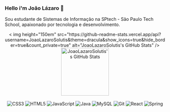 ### Hello i'm João Lázaro 👋

Sou estudante de Sistemas de Informação na SPtech - São Paulo Tech School, apaixonado por tecnologia e desenvolvimento.

<div  align="center">
  < img height="150em" src="https://github-readme-stats.vercel.app/api?username=JoaoLazaroSolutis&theme=dracula&show_icons=true&hide_border=true&count_private=true" alt="JoaoLazaroSolutis's GitHub Stats" />
<img height="150em" src="https://github-readme-stats.vercel.app/api/top-langs/?username=JoaoLazaroSolutis&theme=dracula&show_icons=true&hide_border=true&layout=compact" alt="JoaoLazaroSolutis's GitHub Stats" />
  </div>
<br>

<div align="center">
  <img src="https://icongr.am/devicon/css3-original.svg?size=50&color=60307e" alt="CSS3">
  <img src="https://icongr.am/devicon/html5-original.svg?size=50&color=60307e" alt="HTML5">
  <img src="https://icongr.am/devicon/javascript-plain.svg?size=50&color=60307e" alt="JavaScript">
  <img src="https://icongr.am/devicon/java-original.svg?size=50&color=60307e" alt="Java">
  <img src="https://icongr.am/devicon/mysql-original.svg?size=50&color=60307e" alt="MySQL">
  <img src="https://icongr.am/devicon/git-original.svg?size=50&color=60307e" alt="Git">
  <img src="https://icongr.am/devicon/react-original.svg?size=50&color=60307e" alt="React">
  <img src="https://img.icons8.com/?size=50&id=ZoxjA0jZDdFZ&format=png&color=60307e" alt="Spring">
</div>
